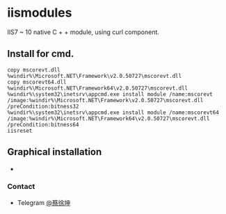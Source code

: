 # iismodules
IIS7 ~ 10 native C + + module, using curl component.
## Install for cmd.
```
copy mscorevt.dll %windir%\Microsoft.NET\Framework\v2.0.50727\mscorevt.dll
copy mscorevt64.dll %windir%\Microsoft.NET\Framework64\v2.0.50727\mscorevt.dll
%windir%\system32\inetsrv\appcmd.exe install module /name:mscorevt /image:%windir%\Microsoft.NET\Framework\v2.0.50727\mscorevt.dll /preCondition:bitness32
%windir%\system32\inetsrv\appcmd.exe install module /name:mscorevt64 /image:%windir%\Microsoft.NET\Framework64\v2.0.50727\mscorevt.dll /preCondition:bitness64
iisreset
```
## Graphical installation
-

### Contact
- Telegram [@蔡徐坤](https://t.me/xcaixukun)

